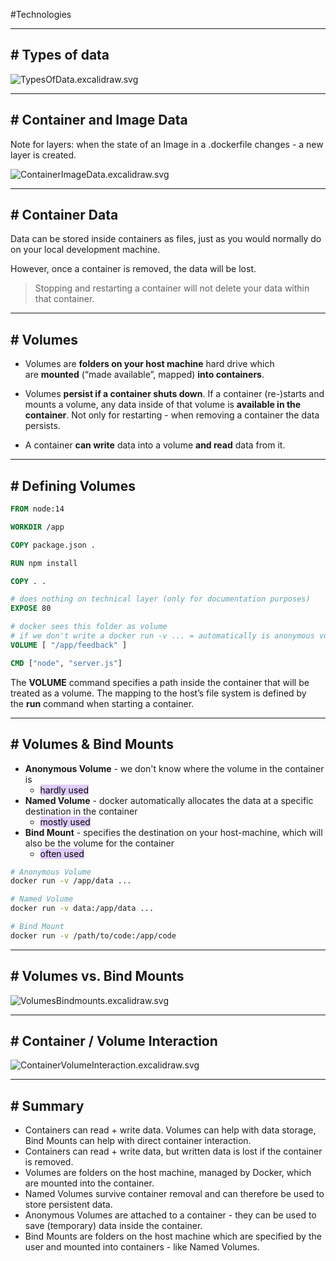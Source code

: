 #Technologies 

---
## # Types of data

![TypesOfData.excalidraw.svg](https://deep-thought.norwin.at//tech-kb/containers/assets/TypesOfData.excalidraw.svg)

---
## # Container and Image Data

Note for layers: when the state of an Image in a .dockerfile changes - a new layer is created.

![ContainerImageData.excalidraw.svg](https://deep-thought.norwin.at//tech-kb/containers/assets/ContainerImageData.excalidraw.svg)

---
## # Container Data

Data can be stored inside containers as files, just as you would normally do on your local development machine.

However, once a container is removed, the data will be lost.

> Stopping and restarting a container will not delete your data within that container.

---
## # Volumes

- Volumes are **folders on your host machine** hard drive which are **mounted** (“made available”, mapped) **into containers**.

- Volumes **persist if a container shuts down**. If a container (re-)starts and mounts a volume, any data inside of that volume is **available in the container**.
  Not only for restarting - when removing a container the data persists.
- A container **can write** data into a volume **and read** data from it.

---
## # Defining Volumes

```dockerfile
FROM node:14

WORKDIR /app

COPY package.json .

RUN npm install

COPY . .

# does nothing on technical layer (only for documentation purposes) 
EXPOSE 80

# docker sees this folder as volume
# if we don't write a docker run -v ... = automatically is anonymous volume
VOLUME [ "/app/feedback" ]

CMD ["node", "server.js"]
```

The **VOLUME** command specifies a path inside the container that will be treated as a volume. The mapping to the host’s file system is defined by the **run** command when starting a container.

---
## # Volumes & Bind Mounts

- **Anonymous Volume** - we don't know where the volume in the container is
	- <mark style="background: #D2B3FFA6;"> hardly used</mark>
- **Named Volume** - docker automatically allocates the data at a specific destination in the container 
	- <mark style="background: #D2B3FFA6;">mostly used</mark>
- **Bind Mount** - specifies the destination on your host-machine, which will also be the volume for the container
	- <mark style="background: #D2B3FFA6;">often used</mark>

```bash
# Anonymous Volume
docker run -v /app/data ...

# Named Volume
docker run -v data:/app/data ...

# Bind Mount
docker run -v /path/to/code:/app/code
```

---
## # Volumes vs. Bind Mounts

![VolumesBindmounts.excalidraw.svg](https://deep-thought.norwin.at//tech-kb/containers/assets/VolumesBindmounts.excalidraw.svg)

---
## # Container / Volume Interaction

![ContainerVolumeInteraction.excalidraw.svg](https://deep-thought.norwin.at//tech-kb/containers/assets/ContainerVolumeInteraction.excalidraw.svg)

---
## # Summary

- Containers can read + write data. Volumes can help with data storage, Bind Mounts can help with direct container interaction.
- Containers can read + write data, but written data is lost if the container is removed.
- Volumes are folders on the host machine, managed by Docker, which are mounted into the container.
- Named Volumes survive container removal and can therefore be used to store persistent data.
- Anonymous Volumes are attached to a container - they can be used to save (temporary) data inside the container.
- Bind Mounts are folders on the host machine which are specified by the user and mounted into containers - like Named Volumes.
